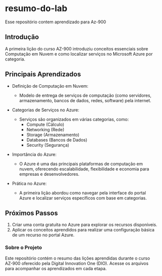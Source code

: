 # resumo-do-lab
Esse repositório contem aprendizado para Az-900

## Introdução
A primeira lição do curso AZ-900 introduziu conceitos essenciais sobre Computação em Nuvem e como localizar serviços no Microsoft Azure por categoria. 

## Principais Aprendizados
- Definição de Computação em Nuvem:
  - Modelo de entrega de serviços de computação (como servidores, armazenamento, bancos de dados, redes, software) pela internet.
  
- Categorias de Serviços no Azure:
  - Serviços são organizados em várias categorias, como:
    - Compute (Cálculo)
    - Networking (Rede)
    - Storage (Armazenamento)
    - Databases (Bancos de Dados)
    - Security (Segurança)

- Importância do Azure:
  - O Azure é uma das principais plataformas de computação em nuvem, oferecendo escalabilidade, flexibilidade e economia para empresas e desenvolvedores.

- Prática no Azure:
  - A primeira lição abordou como navegar pela interface do portal Azure e localizar serviços específicos com base em categorias.

## Próximos Passos
1. Criar uma conta gratuita no Azure para explorar os recursos disponíveis.
2. Aplicar os conceitos aprendidos para realizar uma configuração básica de um recurso no portal Azure.


### Sobre o Projeto
Este repositório contém o resumo das lições aprendidas durante o curso AZ-900 oferecido pela Digital Innovation One (DIO). Acesse os arquivos para acompanhar os aprendizados em cada etapa.



